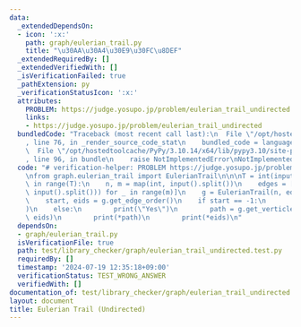 ```yaml
---
data:
  _extendedDependsOn:
  - icon: ':x:'
    path: graph/eulerian_trail.py
    title: "\u30AA\u30A4\u30E9\u30FC\u8DEF"
  _extendedRequiredBy: []
  _extendedVerifiedWith: []
  _isVerificationFailed: true
  _pathExtension: py
  _verificationStatusIcon: ':x:'
  attributes:
    PROBLEM: https://judge.yosupo.jp/problem/eulerian_trail_undirected
    links:
    - https://judge.yosupo.jp/problem/eulerian_trail_undirected
  bundledCode: "Traceback (most recent call last):\n  File \"/opt/hostedtoolcache/PyPy/3.10.14/x64/lib/pypy3.10/site-packages/onlinejudge_verify/documentation/build.py\"\
    , line 76, in _render_source_code_stat\n    bundled_code = language.bundle(\n\
    \  File \"/opt/hostedtoolcache/PyPy/3.10.14/x64/lib/pypy3.10/site-packages/onlinejudge_verify/languages/python.py\"\
    , line 96, in bundle\n    raise NotImplementedError\nNotImplementedError\n"
  code: "# verification-helper: PROBLEM https://judge.yosupo.jp/problem/eulerian_trail_undirected\n\
    \nfrom graph.eulerian_trail import EulerianTrail\n\n\nT = int(input())\nfor _\
    \ in range(T):\n    n, m = map(int, input().split())\n    edges = [tuple(map(int,\
    \ input().split())) for _ in range(m)]\n    g = EulerianTrail(n, edges, True)\n\
    \    start, eids = g.get_edge_order()\n    if start == -1:\n        print(\"No\"\
    )\n    else:\n        print(\"Yes\")\n        path = g.get_verticle_order(start,\
    \ eids)\n        print(*path)\n        print(*eids)\n"
  dependsOn:
  - graph/eulerian_trail.py
  isVerificationFile: true
  path: test/library_checker/graph/eulerian_trail_undirected.test.py
  requiredBy: []
  timestamp: '2024-07-19 12:35:18+09:00'
  verificationStatus: TEST_WRONG_ANSWER
  verifiedWith: []
documentation_of: test/library_checker/graph/eulerian_trail_undirected.test.py
layout: document
title: Eulerian Trail (Undirected)
---
```


